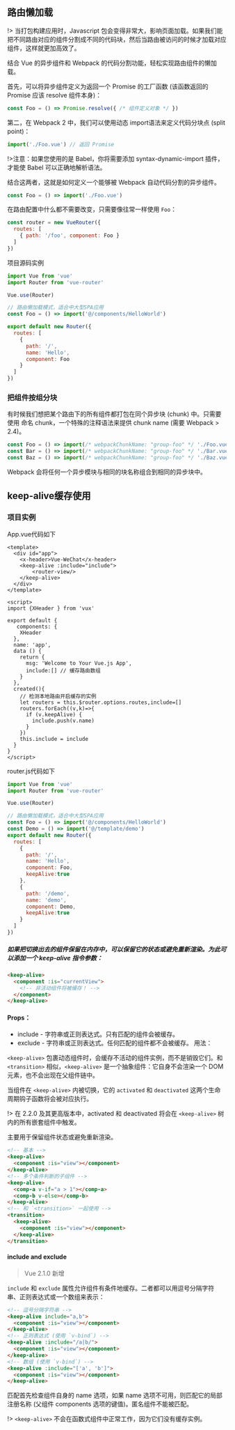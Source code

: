 ## 路由懒加载

!> 当打包构建应用时，Javascript 包会变得非常大，影响页面加载。如果我们能把不同路由对应的组件分割成不同的代码块，然后当路由被访问的时候才加载对应组件，这样就更加高效了。

结合 Vue 的异步组件和 Webpack 的代码分割功能，轻松实现路由组件的懒加载。

首先，可以将异步组件定义为返回一个 Promise 的工厂函数 (该函数返回的 Promise 应该 resolve 组件本身)：

```js
const Foo = () => Promise.resolve({ /* 组件定义对象 */ })
```

第二，在 Webpack 2 中，我们可以使用动态 import语法来定义代码分块点 (split point)：

```js
import('./Foo.vue') // 返回 Promise
```

!>注意：如果您使用的是 Babel，你将需要添加 syntax-dynamic-import 插件，才能使 Babel 可以正确地解析语法。

结合这两者，这就是如何定义一个能够被 Webpack 自动代码分割的异步组件。

```js
const Foo = () => import('./Foo.vue')
```

在路由配置中什么都不需要改变，只需要像往常一样使用 `Foo`：

```js
const router = new VueRouter({
  routes: [
    { path: '/foo', component: Foo }
  ]
})
```

项目源码实例

```js
import Vue from 'vue'
import Router from 'vue-router'

Vue.use(Router)

// 路由懒加载模式，适合中大型SPA应用
const Foo = () => import('@/components/HelloWorld')

export default new Router({
  routes: [
    {
      path: '/',
      name: 'Hello',
      component: Foo
    }
  ]
})
```
### 把组件按组分块

有时候我们想把某个路由下的所有组件都打包在同个异步块 (chunk) 中。只需要使用 命名 chunk，一个特殊的注释语法来提供 chunk name (需要 Webpack > 2.4)。

```js
const Foo = () => import(/* webpackChunkName: "group-foo" */ './Foo.vue')
const Bar = () => import(/* webpackChunkName: "group-foo" */ './Bar.vue')
const Baz = () => import(/* webpackChunkName: "group-foo" */ './Baz.vue')
```
Webpack 会将任何一个异步模块与相同的块名称组合到相同的异步块中。

## keep-alive缓存使用

### 项目实例

App.vue代码如下

```VUE
<template>
  <div id="app">
    <x-header>Vue-WeChat</x-header>  
    <keep-alive :include="include">
        <router-view/>
    </keep-alive>
  </div>
</template>

<script>
import {XHeader } from 'vux'

export default {
   components: {
    XHeader
  },
  name: 'app',
  data () {
    return {
      msg: 'Welcome to Your Vue.js App',
      include:[] // 缓存路由数组
    }
  },
  created(){
    // 检测本地路由开启缓存的实例
    let routers = this.$router.options.routes,include=[]
    routers.forEach((v,k)=>{
      if (v.keepAlive) {
        include.push(v.name)
      }
    })
    this.include = include
  }
}
</script>
```

router.js代码如下

```js
import Vue from 'vue'
import Router from 'vue-router'

Vue.use(Router)

// 路由懒加载模式，适合中大型SPA应用
const Foo = () => import('@/components/HelloWorld')
const Demo = () => import('@/template/demo')
export default new Router({
  routes: [
    {
      path: '/',
      name: 'Hello',
      component: Foo,
      keepAlive:true
    },
    {
      path: '/demo',
      name: 'demo',
      component: Demo,
      keepAlive:true
    }
  ]
})

```
	


##### 如果把切换出去的组件保留在内存中，可以保留它的状态或避免重新渲染。为此可以添加一个 keep-alive 指令参数：

```html
<keep-alive>
  <component :is="currentView">
    <!-- 非活动组件将被缓存！ -->
  </component>
</keep-alive>
```

<!-- 在 [API](https://cn.vuejs.org/v2/api/#keep-alive) 参考中查看更多 `<keep-alive>` 的细节。 -->

#### Props：

- include - 字符串或正则表达式。只有匹配的组件会被缓存。
- exclude - 字符串或正则表达式。任何匹配的组件都不会被缓存。
用法：

`<keep-alive>` 包裹动态组件时，会缓存不活动的组件实例，而不是销毁它们。和 `<transition>` 相似，`<keep-alive>` 是一个抽象组件：它自身不会渲染一个 DOM 元素，也不会出现在父组件链中。

当组件在 `<keep-alive>` 内被切换，它的 `activated` 和 `deactivated` 这两个生命周期钩子函数将会被对应执行。

!> 在 2.2.0 及其更高版本中，activated 和 deactivated 将会在 `<keep-alive>` 树内的所有嵌套组件中触发。	

主要用于保留组件状态或避免重新渲染。

```html
<!-- 基本 -->
<keep-alive>
  <component :is="view"></component>
</keep-alive>
<!-- 多个条件判断的子组件 -->
<keep-alive>
  <comp-a v-if="a > 1"></comp-a>
  <comp-b v-else></comp-b>
</keep-alive>
<!-- 和 `<transition>` 一起使用 -->
<transition>
  <keep-alive>
    <component :is="view"></component>
  </keep-alive>
</transition>
```

#### include and exclude

>Vue 2.1.0 新增

`include` 和 `exclude` 属性允许组件有条件地缓存。二者都可以用逗号分隔字符串、正则表达式或一个数组来表示： 

```html
<!-- 逗号分隔字符串 -->
<keep-alive include="a,b">
  <component :is="view"></component>
</keep-alive>
<!-- 正则表达式 (使用 `v-bind`) -->
<keep-alive :include="/a|b/">
  <component :is="view"></component>
</keep-alive>
<!-- 数组 (使用 `v-bind`) -->
<keep-alive :include="['a', 'b']">
  <component :is="view"></component>
</keep-alive>
```

匹配首先检查组件自身的 name 选项，如果 name 选项不可用，则匹配它的局部注册名称 (父组件 components 选项的键值)。匿名组件不能被匹配。

!> `<keep-alive>` 不会在函数式组件中正常工作，因为它们没有缓存实例。
